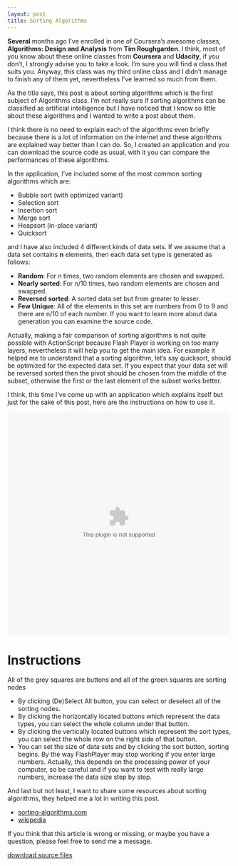```yaml
---
layout: post
title: Sorting Algorithms
---
```

**Several** months ago I’ve enrolled in one of Coursera’s awesome classes, **Algorithms: Design and Analysis** from **Tim Roughgarden**. I think, most of you know about these online classes from **Coursera** and **Udacity**, if you don’t, I strongly advise you to take a look. I’m sure you will find a class that suits you. Anyway, this class was my third online class and I didn’t manage to finish any of them yet, nevertheless I’ve learned so much from them.

As the title says, this post is about sorting algorithms which is the first subject of Algorithms class. I’m not really sure if sorting algorithms can be classified as artificial intelligence but I have noticed that I know so little about these algorithms and I wanted to write a post about them.

I think there is no need to explain each of the algorithms even briefly because there is a lot of information on the internet and these algorithms are explained way better than I can do. So, I created an application and you can download the source code as usual, with it you can compare the performances of these algorithms.

In the application, I’ve included some of the most common sorting algorithms which are:

* Bubble sort (with optimized variant)
* Selection sort
* Insertion sort
* Merge sort
* Heapsort (in-place variant)
* Quicksort

and I have also included 4 different kinds of data sets. If we assume that a data set contains **n** elements, then each data set type is generated as follows:

* **Random**: For n times, two random elements are chosen and swapped.
* **Nearly sorted**: For n/10 times, two random elements are chosen and swapped.
* **Reversed sorted**: A sorted data set but from greater to lesser.
* **Few Unique**: All of the elements in this set are numbers from 0 to 9 and there are n/10 of each number. If you want to learn more about data generation you can examine the source code.

Actually, making a fair comparison of sorting algorithms is not quite possible with ActionScript because Flash Player is working on too many layers, nevertheless it will help you to get the main idea. For example it helped me to understand that a sorting algorithm, let’s say quicksort, should be optimized for the expected data set. If you expect that your data set will be reversed sorted then the pivot should be chosen from the middle of the subset, otherwise the first or the last element of the subset works better.

I think, this time I’ve come up with an application which explains itself but just for the sake of this post, here are the instructions on how to use it.

<object width="500" height="500" data="/assets/sorting_algorithms.swf"></object>

# Instructions
All of the grey squares are buttons and all of the green squares are sorting nodes

* By clicking (De)Select All button, you can select or deselect all of the sorting nodes.
* By clicking the horizontally located buttons which represent the data types, you can select the whole column under that button.
* By clicking the vertically located buttons which represent the sort types, you can select the whole row on the right side of that button.
* You can set the size of data sets and by clicking the sort button, sorting begins. By the way FlashPlayer may stop working if you enter large numbers. Actually, this depends on the processing power of your computer, so be careful and if you want to test with really large numbers, increase the data size step by step.
 
And last but not least, I want to share some resources about sorting algorithms, they helped me a lot in writing this post.

* [sorting-algorithms.com](http://www.sorting-algorithms.com)
* [wikipedia](http://en.wikipedia.org/wiki/Sorting_algorithm)

If you think that this article is wrong or missing, or maybe you have a question, please feel free to send me a message.

[download source files](/assets/sorting_algorithms_source.zip)